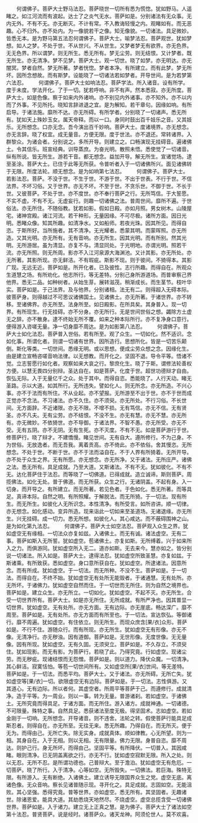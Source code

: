 <!-- { "loadSidebar": true } -->
　　何谓佛子。菩萨大士野马法忍。菩萨晓世一切所有悉为慌惚。犹如野马。人遥睹之。如江河流而有波起。达士了之炎气无水。菩萨如是。分别诸法有无众事。无内无外。不有不无。亦无断灭。不计有常。不入教诲轻慢之内。观睹如有。而无恶趣。心不归外。亦不处内。为一像貌若干之像。知无像貌。一切诸法。具足微妙。皆悉无本。是为野马第五法忍何谓佛子。菩萨大士。喻梦法忍。菩萨观世。犹如梦想。如人之梦。不处于世。不从世兴。不从世生。又梦者梦无有欲界。亦无色界。无无色界。所以谓梦。则无所生。悉无所有。梦无尘劳。则无结恨。又计梦者。既无所生。亦无清净。梦不见梦。菩萨大士。观一切世。晓了如梦。亦无明达。亦无闇冥。梦者自然。梦无所著。梦者恍惚。梦者本净。有所建立。而有此梦。梦无所坏。因所念想故。而有斯梦。设能晓了一切诸法若如梦者。开导世间。是为若梦第六法忍。
　　何谓佛子。菩萨大士如响法忍。菩萨学法。所入诸音。设有所学。度于未度。学法开化。了于一切。犹若呼响。非不有声。然本悉寂。亦无所度。菩萨大士。如是色像。察于如来内外诸响。亦不别见内外诸事。亦不知外。亦不以内而了外事。不见所托。晓知言辞进退之宜。是为解知。若干章句。因缘如响。有所启导。于诸法施。靡所不达。亦无所碍。有所学者。分别晓了一切诸声。悉无所有。犹如天上殊妙玉女。属天帝释。而以一口。身同时鼓出百千妓乐之音。又其妓乐。无所想念。口亦无念。吾今演出百千妙响。菩萨大士。度诸境界。亦无想念。亦无言辞。晓了权宜。成无量音。方便无限。度于世法。亦不退还。常转诸界。入群黎众。为诸会者。分别说之。多所开导。则建立之。口畅演现无挂碍音。遍诸佛土。令其信乐。班宣经典。训导蒸庶。为奋光明。散照未悟。悉使觉了一切诸音。纵有所说。皆无所生。游若干音。都无想念。益加开导。解无所生。宣诸觉场。逮至圣涂。菩萨大士。已住于此等无所获。令普听者入于一切诸佛所兴。面见诸佛转于无限。所度法轮。顺无想念。是为如响第七法忍。
　　何谓佛子。菩萨大士。若影法忍。菩萨。不没于世。不生于世。不游于世。不出于世表。不行于世。不信法界。不坏习俗。又于世界。亦无不坏。不至于世。不贪乐世。不御于世。不长于世。又彼菩萨。不处于世。亦不度世。亦不奉行菩萨之行。无所笃信。于大誓愿。不实不虚。不有不无。无虚妄行。则趣一切诸佛之法。普周世间。靡所不遍。于世俗法。亦无所住。不随俗教。犹若如影。假如日殿。亦如月照。男女树木。山陵屋宅。诸神宫殿。诸江河流。若干种形。无量因缘。不可尽极。诸所方面。因日光明。悉睹众像。知其所趣。如清净水。又如船师。若夜光珠。因其所见。而得自恣。于斯所好。当所施者。其不清净。无光耀者。悉蒙其明。而蒙晖照。亦无所造。又其光明。亦无所有。无有音响。亦无所生。因其光明。而有所别。然其光明。无所游居。虽为清显。亦复不与。清显同处。于光明地。亦谓光明。照若干流。亦无所照。则无所周。影亦不入江河泉源大海渊池。又计其影。亦无所处。亦无所著。其影所现。亦无鲜洁。不有瑕疵。斯影不现。则于彼间。不猗得本。其影广现。无远无近。菩萨如是。所开化者。已及彼性。志行所趣。而得自在。所观众生道慧之场。有所劝化。他志所行。等无差特。分别己身所游道场。而普审察己界他界。悉无二品。如种树者。从始生芽。展转滋茂。稍渐成长。而生茎节。枝叶华实。菩萨如是。于己法界。及与他界。分别诸相。法无有二。则得超入无碍本际。彼菩萨身。则得越过不可思议诸佛国土。见诸佛土。亦无所著。于诸世界。亦不转移。至诸佛界。亦无所至。法身所至。如日殿影。在所具矣。其身普入。现一切界。有所现生。行无挂碍。亦不分身。亦无所行。无是世间世俗之想。蠲除方土虚无之辞。亦不散身。逮不终始无所不覆。如来之种本际所行。亦不复净身口意行。便得游入咨嗟无量。净一切身靡不周达。是为如影第八法忍。
　　何谓佛子。菩萨大士如化法忍。菩萨普入世俗。若有所至。观了众生。一切如化。然不适识。念如化事。所谓化者。则谓一切诸有世界。因所造行。思想所化。皆是一切苦乐颠倒。斯化等类。一切世间。悉缘无明。或以思想。便成尘劳众想之念。因缘化生。由是建立宣畅咨嗟音响法律。以无想教。而开化之。坚固不退。导令平等。悟诸不觉。立志誓愿行如化者。观察如来大哀之行。黎庶化生。晓了于斯。谓修法轮善权方便。以慧无畏四分别辩。圣达自在。如是菩萨。化度于世。超世功德辩才自由。恢弘无际。入于无量亿千之众。处于其中。而得自恣。悉能晓了。人行天动。睹无圣路。示以大道。如其所行。无所违失。譬如化人。则无所念。亦无所造。不兴心事。亦不于法而有所住。不从业起。亦不望报。无所游至不出于世。亦不于世而成正觉亦不念法。不习诸法。亦不久住。亦不须臾。亦无所处。不行习俗。不长世间。无方面辞。不近诸限。亦无不限。不增不损。无有笃信。亦无不信。无有贤圣。亦不凡夫。无有尘劳。亦不结恨。不没不生。亦无有慧。亦无不慧。亦无所有。亦无微妙。不依猗世。亦不导御。于诸法界。不智不愚。亦无所受。亦无不受。无有五阴。亦不无阴。无有生死。亦不灭度。不有不无。如是菩萨游行于世。修菩萨行。晓了辩才。不建憍慢。睹见世间。无有自大。遵所修行。不为己身。不为世俗。无放逸者。而无吾我。离着贡高。亦不倚此。亦不依俗。舍其慢恣。无所想念。不处于世。不断于世。亦不于法而溢自在。不于人界有所猗着。无所开导。亦不处于众生之界。无有所愿。亦无想念。亦无所净。又于诸法。无所庄严。诸佛之法。悉无所有。具足成就。乃至大道。又斯诸法。不有不无。犹如彼化。不有不无。达化菩萨住于法忍。而等晓了一切佛道。已得成就。造立诚谛。斯则菩萨。周揽佛法。如化无处。普于佛道。而无所获。众生之行。无诸阴盖。不起有身。入一切身。而开导之。有所建立。而无所著。若见色者。于色如化。悉无所著。而等具足。真谛本际。自然之明。有所照耀。于解脱法。而无所猗。于一切法。现有所生。而无所生。如彼化人无所识念。本性清净。有所受言。如所咨讲。顺一切律。亦无想念。如化感动。变异所造。现来诣此一切如来至圣道场。无诸退缘。亦无所生。兴无挂碍。成一切力。悉无所想。如彼化人。其心咸达。而不蔽碍围神之山。是为如化第九法忍。
　　何谓佛子。菩萨大士如空法忍。菩萨观入众生之界。犹如虚空无有缘相。一切法众亦复如兹。入诸佛土。而无有诚。诸法虚空。无有二事。菩萨如斯入无所誓。犹如虚空。苞诸佛土。亦复如斯。无所缚着。兴于如来所入之力。而俱游同。犹如虚空所入无二。道亦如斯。无去来今。慧亦如之。皆分别说一切诸法。所入如是。菩萨大士。逮得法忍。犹如虚空所致圣慧。亦复如兹。于斯诸乘。有所致获。悉如虚空。身口意所获自在。犹如虚空。所逮诸法。因意所念。而有所成。犹如虚空。于一切法。而无所种。不没不生。菩萨如是。于一切法。而得自在。不终不始。犹如虚空无有处所无能毁者。于诸通慧。无有处所。亦无所坏。于诸佛力。犹如虚空自然而住。于一切世而无所住。则为自然之境界也。菩萨如是。建立众生。亦无所立。一切如化。犹如虚空。不起不灭。亦无所生。合受一切世界所有。菩萨大士。如是亦无所住。无所成就。有所严净也。因其普显一切世界。犹如虚空。无有处所。亦无方面。无有边际。亦无崖底。畅达深广。靡不周至。菩萨如是。无有处所。亦无方面而有所至也。于一切法。宣达恢弘。等御诸行。靡不周遍。犹如虚空。有住依立。则无所生。而现众庶含[果/衣]众形。菩萨如是。不行不住。游随众行。而有所现。亦无所生。犹如虚空无有形像。亦无不像。无清净行。亦无秽浊。因有道御。菩萨如是。无世形像。无度世像。无无量像。因有所现。犹如虚空。无有久固。无须臾立。菩萨如是。不久存立。不须臾住。犹如现影。而无有影。为菩萨行。若晓了此。乃得究竟。行如虚空。现诸尘劳。而无秽疵。现诸结恨而无怨憎。菩萨如是。则以道力。降伏众魔。一切清净。其心鲜洁。寂寞恬怕。等苞一切世间所有。又如虚空所[果/衣]世间。等无差特。菩萨如是。于一切法。而悉平均。菩萨大士。又于诸法。亦无所碍。无所亡失。犹如虚空等[果/衣]一切。欲限虚空无有边际。菩萨如是。于一切法。志性俱游。又其道心。无有边际。所以者何。其虚空者。所周平等菩萨于己。而遵修行。成就清净。造于平等。为一周业。则以一事。转为无量。普游诸刹。若如虚空。于诸佛土。无所究竟而得具足。于诸方面。而无所住。游入诸方。成就神通。一切诸德。不可限量。殊特之事。自然具足。悉获诸法至度无极。得坚固术。志如虚空。若如金刚于一切响。无所想念。开导诸音。则不违舍。法轮之转。假使菩萨行能具足成斯忍者。则得自在。亦无所至。无往无来。悉无所趣。乃得自在。而无所灭。便于无为。而得由己。无所亡失。除无实身。成就真体。顺如律教。心无所望。则为一相。其身自在。入于无相。则以无相。无有限量。佛力无限。身普自恣。靡不周达。则护己行。身无所坏。而得由己。坚固平等。有所降伏。一切普入。其因咸睹。眼则清净。已无阴盖离欲之行。亦无不行。犹如虚空寂默无限。所入之处。则以无忍。无所不忍。是所谓功德也。己普辩大。至于澹泊。犹如虚空无有危厄。一切菩萨。晓了所行。入于清净。心等如空。无所毁失。一切佛法。若巨海。殊特无限。有所游入。无有断绝。入诸佛土。建立诱导无限国界众生之党。虚空无底。离诸色像。无众音响。察长见诸普随示现。寻开化之。具足成就。志固如空。无能沮败。其心坚强。悉得究竟。普等世界。亦如虚空。悉无所有。其坚固者。无趣诸世。除诸恩爱。能具大道。其劫悉烧天地然尽。不烧虚空。虚空总揽含受一切诸佛世界。菩萨如是。入于诸力。建立无上正真之慧。是为佛子。菩萨大士了诸法如空第十法忍。普贤菩萨。说是经时。诸菩萨众。诸天龙神。阿须伦世人。莫不欢喜。

 

